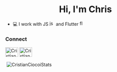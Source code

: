 <h1 align="center">Hi, I'm Chris</h1>

- 💻 I work with JS <img src="https://www.vectorlogo.zone/logos/javascript/javascript-icon.svg" alt="js" width="16" height="16"/> </a> and Flutter <img src="https://www.vectorlogo.zone/logos/flutterio/flutterio-icon.svg" alt="flutter" width="16" height="16"/>

<h3 align="left">Connect</h3>
<p align="left">
<a href="https://twitter.com/CiocoiCristian" target="_blank"><img align="center" src="https://raw.githubusercontent.com/rahuldkjain/github-profile-readme-generator/master/src/images/icons/Social/twitter.svg" alt="CristianCiocoiTwitter" height="30" width="40" /></a>
<a href="https://www.linkedin.com/in/ciocoi-cristian-b74349189" target="_blank"><img align="center" src="https://raw.githubusercontent.com/rahuldkjain/github-profile-readme-generator/master/src/images/icons/Social/linked-in-alt.svg" alt="CristianCiocoiTwitter" height="30" width="40" /></a>



<p>&nbsp;<img align="center" src="https://github-readme-stats.vercel.app/api?username=CristianCiocoi&show_icons=true&locale=en&theme=dark" alt="CristianCiocoiStats" /></p>
